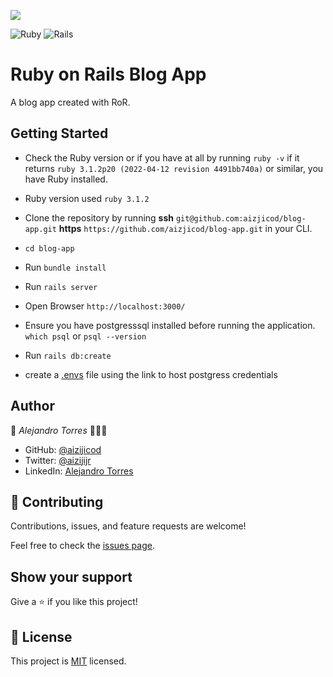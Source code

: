 ![](https://img.shields.io/badge/Microverse-blueviolet)

![Ruby](https://img.shields.io/badge/ruby-%23CC342D.svg?style=for-the-badge&logo=ruby&logoColor=white) ![Rails](https://img.shields.io/badge/rails-%23CC0000.svg?style=for-the-badge&logo=ruby-on-rails&logoColor=white)
# Ruby on Rails Blog App
A blog app created with RoR.
## Getting Started
- Check the Ruby version or if you have at all by running `ruby -v` if it returns  `ruby 3.1.2p20 (2022-04-12 revision 4491bb740a)` or similar, you have Ruby installed.

* Ruby version used `ruby 3.1.2`

- Clone the repository by running
**ssh** `git@github.com:aizjicod/blog-app.git`
**https** `https://github.com/aizjicod/blog-app.git` in your CLI.
- `cd blog-app`
- Run `bundle install`
- Run `rails server`
- Open Browser `http://localhost:3000/`

- Ensure you have postgresssql installed before running the application. `which psql` or `psql --version`
- Run `rails db:create`
- create a [.envs](https://medium.com/geekculture/postgresql-rails-and-macos-16248ddcc8ba) file using the link to host postgress credentials 

## Author

👤 *Alejandro Torres* 🧑🏻‍💻
- GitHub: [@aizijicod](https://github.com/aizjicod)
- Twitter: [@aizijijr](https://twitter.com/aizijijr)
- LinkedIn: [Alejandro Torres](https://www.linkedin.com/in/aiziji/)

## 🤝 Contributing

Contributions, issues, and feature requests are welcome!

Feel free to check the [issues page](https://github.com/Nyame-Wolf/the-blog/issues).

## Show your support

Give a ⭐️ if you like this project!

## 📝 License

This project is [MIT](./MIT.md) licensed.





